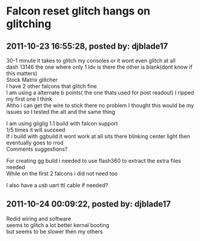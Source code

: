 # Falcon reset glitch hangs on glitching

## 2011-10-23 16:55:28, posted by: djblade17

30-1 minute it takes to glitch my consoles or it wont even glitch at all  
 dash 13146 the one where only 1 ldv is there the other is blank(dont know if this matters)  
 Stock Matrix glitcher  
 I have 2 other falcons that glitch fine  
 I am using a alternate b points( the one thats used for post readout) I ripped my first one I think  
 Altho i can get the wire to stick there no problem I thought this would be my issues so I tested the alt and the same thing  
   
 I am using gliglig 1.1 build with falcon support  
 1/5 times it will succeed   
 If i build with ggbuild it wont work at all sits there blinking center light then eventually goes to rrod   
 Comments suggestions?  
   
 For creating gg build i needed to use flash360 to extract the extra files needed  
 While on the first 2 falcons i did not need too  
   
   
 I also have a usb uart ttl cable if needed?

## 2011-10-24 00:09:22, posted by: djblade17

Redid wiring and software  
 seems to glitch a lot better kernal booting  
 but seems to be slower then my others